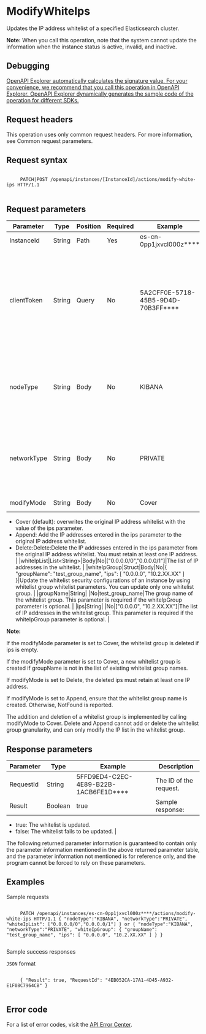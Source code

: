 # ModifyWhiteIps

Updates the IP address whitelist of a specified Elasticsearch cluster.

**Note:** When you call this operation, note that the system cannot update the information when the instance status is active, invalid, and inactive.

## Debugging

[OpenAPI Explorer automatically calculates the signature value. For your convenience, we recommend that you call this operation in OpenAPI Explorer. OpenAPI Explorer dynamically generates the sample code of the operation for different SDKs.](https://api.aliyun.com/#product=elasticsearch&api=ModifyWhiteIps&type=ROA&version=2017-06-13)

## Request headers

This operation uses only common request headers. For more information, see Common request parameters.

## Request syntax

```

     PATCH|POST /openapi/instances/[InstanceId]/actions/modify-white-ips HTTP/1.1 
   
```

## Request parameters

|Parameter|Type|Position|Required|Example|Description|
|---------|----|--------|--------|-------|-----------|
|InstanceId|String|Path|Yes|es-cn-0pp1jxvcl000z\*\*\*\*|The ID of the instance. |
|clientToken|String|Query|No|5A2CFF0E-5718-45B5-9D4D-70B3FF\*\*\*\*|This parameter is used to ensure the idempotence of the request. You can use the client to generate the value, but you must ensure that it is unique among different requests. The token can contain only ASCII characters and cannot exceed 64 characters in length. |
|nodeType|String|Body|No|KIBANA|The instance type of the node. Valid values: WORKER\(Elasticsearch cluster\) and KIBANA\(Kibana cluster\). This parameter is required if the whiteIpList parameter is optional. |
|networkType|String|Body|No|PRIVATE|The network type of the cluster. Valid values: PRIVATE \(private network\) and PUBLIC \(public network\). This parameter is required if the whiteIpList parameter is optional. |
|modifyMode|String|Body|No|Cover|The modification method. Valid values:

-   Cover \(default\): overwrites the original IP address whitelist with the value of the ips parameter.
-   Append: Add the IP addresses entered in the ips parameter to the original IP address whitelist.
-   Delete:Delete:Delete the IP addresses entered in the ips parameter from the original IP address whitelist. You must retain at least one IP address. |
|whiteIpList|List<String\>|Body|No|\["0.0.0.0/0","0.0.0.0/1"\]|The list of IP addresses in the whitelist. |
|whiteIpGroup|Struct|Body|No|\{ "groupName": "test\_group\_name", "ips": \[ "0.0.0.0", "10.2.XX.XX" \] \}|Update the whitelist security configurations of an instance by using whitelist group whitelist parameters. You can update only one whitelist group. |
|groupName|String| |No|test\_group\_name|The group name of the whitelist group. This parameter is required if the whiteIpGroup parameter is optional. |
|ips|String| |No|\["0.0.0.0", "10.2.XX.XX"\]|The list of IP addresses in the whitelist group. This parameter is required if the whiteIpGroup parameter is optional. |

**Note:**

If the modifyMode parameter is set to Cover, the whitelist group is deleted if ips is empty.

If the modifyMode parameter is set to Cover, a new whitelist group is created if groupName is not in the list of existing whitelist group names.

If modifyMode is set to Delete, the deleted ips must retain at least one IP address.

If modifyMode is set to Append, ensure that the whitelist group name is created. Otherwise, NotFound is reported.

The addition and deletion of a whitelist group is implemented by calling modifyMode to Cover. Delete and Append cannot add or delete the whitelist group granularity, and can only modify the IP list in the whitelist group.

## Response parameters

|Parameter|Type|Example|Description|
|---------|----|-------|-----------|
|RequestId|String|5FFD9ED4-C2EC-4E89-B22B-1ACB6FE1D\*\*\*\*|The ID of the request. |
|Result|Boolean|true|Sample response:

-   true: The whitelist is updated.
-   false: The whitelist fails to be updated. |

The following returned parameter information is guaranteed to contain only the parameter information mentioned in the above returned parameter table, and the parameter information not mentioned is for reference only, and the program cannot be forced to rely on these parameters.

## Examples

Sample requests

```

     PATCH /openapi/instances/es-cn-0pp1jxvcl000z****/actions/modify-white-ips HTTP/1.1 { "nodeType":"KIBANA", "networkType":"PRIVATE", "whiteIpList": ["0.0.0.0/0","0.0.0.0/1"] } or { "nodeType":"KIBANA", "networkType":"PRIVATE", "whiteIpGroup": { "groupName": "test_group_name", "ips": [ "0.0.0.0", "10.2.XX.XX" ] } } 
   
```

Sample success responses

`JSON` format

```

     { "Result": true, "RequestId": "4EB052CA-17A1-4D45-A932-E1F08C7964CB" } 
   
```

## Error code

For a list of error codes, visit the [API Error Center](https://error-center.alibabacloud.com/status/product/elasticsearch).

